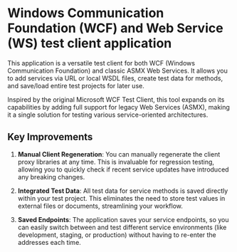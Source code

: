 # Windows Communication Foundation (WCF) and Web Service (WS) test client application
This application is a versatile test client for both WCF (Windows Communication Foundation) and classic ASMX Web Services. It allows you to add services via URL or local WSDL files, create test data for methods, and save/load entire test projects for later use.

Inspired by the original Microsoft WCF Test Client, this tool expands on its capabilities by adding full support for legacy Web Services (ASMX), making it a single solution for testing various service-oriented architectures.

## Key Improvements

1. __Manual Client Regeneration__: You can manually regenerate the client proxy libraries at any time. This is invaluable for regression testing, allowing you to quickly check if recent service updates have introduced any breaking changes.

2. __Integrated Test Data__: All test data for service methods is saved directly within your test project. This eliminates the need to store test values in external files or documents, streamlining your workflow.

3. __Saved Endpoints__: The application saves your service endpoints, so you can easily switch between and test different service environments (like development, staging, or production) without having to re-enter the addresses each time.